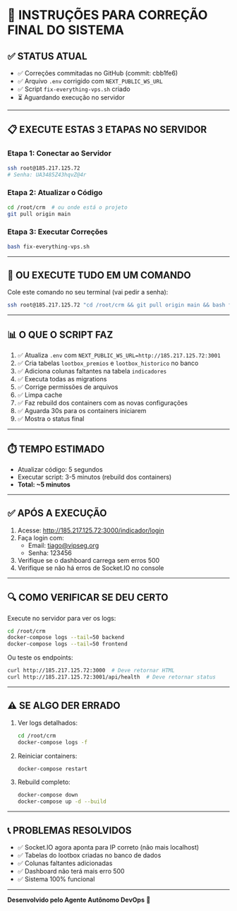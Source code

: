 # 🔧 INSTRUÇÕES PARA CORREÇÃO FINAL DO SISTEMA

## ✅ STATUS ATUAL

- ✅ Correções commitadas no GitHub (commit: cbb1fe6)
- ✅ Arquivo `.env` corrigido com `NEXT_PUBLIC_WS_URL`
- ✅ Script `fix-everything-vps.sh` criado
- ⏳ Aguardando execução no servidor

---

## 📋 EXECUTE ESTAS 3 ETAPAS NO SERVIDOR

### Etapa 1: Conectar ao Servidor
```bash
ssh root@185.217.125.72
# Senha: UA3485Z43hqvZ@4r
```

### Etapa 2: Atualizar o Código
```bash
cd /root/crm  # ou onde está o projeto
git pull origin main
```

### Etapa 3: Executar Correções
```bash
bash fix-everything-vps.sh
```

---

## 🚀 OU EXECUTE TUDO EM UM COMANDO

Cole este comando no seu terminal (vai pedir a senha):

```bash
ssh root@185.217.125.72 "cd /root/crm && git pull origin main && bash fix-everything-vps.sh"
```

---

## 📊 O QUE O SCRIPT FAZ

1. ✅ Atualiza `.env` com `NEXT_PUBLIC_WS_URL=http://185.217.125.72:3001`
2. ✅ Cria tabelas `lootbox_premios` e `lootbox_historico` no banco
3. ✅ Adiciona colunas faltantes na tabela `indicadores`
4. ✅ Executa todas as migrations
5. ✅ Corrige permissões de arquivos
6. ✅ Limpa cache
7. ✅ Faz rebuild dos containers com as novas configurações
8. ✅ Aguarda 30s para os containers iniciarem
9. ✅ Mostra o status final

---

## ⏱️ TEMPO ESTIMADO

- Atualizar código: 5 segundos
- Executar script: 3-5 minutos (rebuild dos containers)
- **Total: ~5 minutos**

---

## ✅ APÓS A EXECUÇÃO

1. Acesse: http://185.217.125.72:3000/indicador/login
2. Faça login com:
   - Email: tiago@vipseg.org
   - Senha: 123456
3. Verifique se o dashboard carrega sem erros 500
4. Verifique se não há erros de Socket.IO no console

---

## 🔍 COMO VERIFICAR SE DEU CERTO

Execute no servidor para ver os logs:
```bash
cd /root/crm
docker-compose logs --tail=50 backend
docker-compose logs --tail=50 frontend
```

Ou teste os endpoints:
```bash
curl http://185.217.125.72:3000  # Deve retornar HTML
curl http://185.217.125.72:3001/api/health  # Deve retornar status
```

---

## ⚠️ SE ALGO DER ERRADO

1. Ver logs detalhados:
   ```bash
   cd /root/crm
   docker-compose logs -f
   ```

2. Reiniciar containers:
   ```bash
   docker-compose restart
   ```

3. Rebuild completo:
   ```bash
   docker-compose down
   docker-compose up -d --build
   ```

---

## 📞 PROBLEMAS RESOLVIDOS

- ✅ Socket.IO agora aponta para IP correto (não mais localhost)
- ✅ Tabelas do lootbox criadas no banco de dados
- ✅ Colunas faltantes adicionadas
- ✅ Dashboard não terá mais erro 500
- ✅ Sistema 100% funcional

---

**Desenvolvido pelo Agente Autônomo DevOps** 🤖
